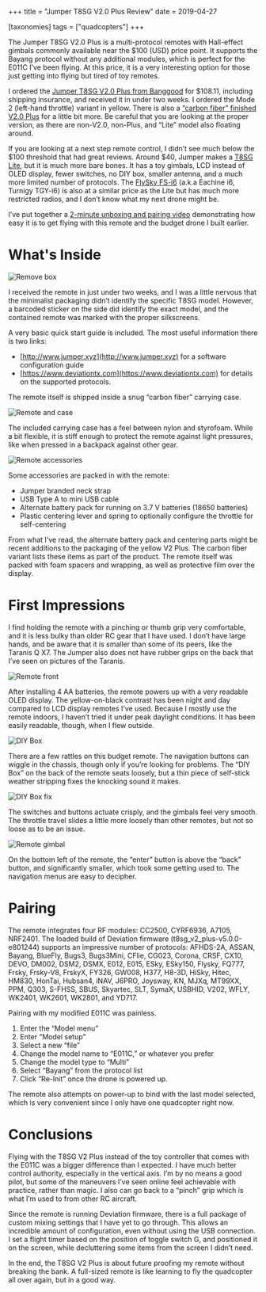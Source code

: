 +++
title = "Jumper T8SG V2.0 Plus Review"
date = 2019-04-27

[taxonomies]
tags = ["quadcopters"]
+++

The Jumper T8SG V2.0 Plus is a multi-protocol remotes with Hall-effect gimbals commonly available near the $100 (USD) price point. It supports the Bayang protocol without any additional modules, which is perfect for the E011C I’ve been flying. At this price, it is a very interesting option for those just getting into flying but tired of toy remotes.

<!-- more -->

I ordered the [Jumper T8SG V2.0 Plus from Banggood](https://www.banggood.com/Jumper-T8SG-V2_0-Plus-Hall-Gimbal-Multi-protocol-Advanced-2_7-OLED-Transmitter-for-Flysky-Frsky-p-1257102.html?ID=42482&cur_warehouse=USA&p=9P091027571160201812&custlinkid=249027) for $108.11, including shipping insurance, and received it in under two weeks. I ordered the Mode 2 (left-hand throttle) variant in yellow. There is also a [“carbon fiber” finished V2.0 Plus](https://us.banggood.com/Jumper-T8SG-V2_0-Plus-Carbon-Special-Edition-Hall-Gimbal-Multi-protocol-Advanced-Transmitter-for-Flysky-Frsky-p-1442802.html?p=9P091027571160201812&custlinkid=249029) for a little bit more. Be careful that you are looking at the proper version, as there are non-V2.0, non-Plus, and “Lite” model also floating around.

If you are looking at a next step remote control, I didn’t see much below the $100 threshold that had great reviews. Around $40, Jumper makes a [T8SG Lite](https://www.banggood.com/Jumper-T8SG-Lite-Multi-Protocol-12CH-S-FHSS-DeviationTX-Compact-Full-Range-Radio-Transmitter-p-1338229.html?akmClientCountry=America&cur_warehouse=CN&p=9P091027571160201812&custlinkid=257875), but it is much more bare bones. It has a toy gimbals, LCD instead of OLED display, fewer switches, no DIY box, smaller antenna, and a much more limited number of protocols. The [FlySky FS-i6](https://www.banggood.com/FlySky-FS-i6-2_4G-6CH-AFHDS-RC-Transmitter-With-FS-iA6B-Receiver-p-983537.html?rmmds=buy&ID=42482&cur_warehouse=CN&p=9P091027571160201812&custlinkid=257876) (a.k.a Eachine i6, Turnigy TGY-i6) is also at a similar price as the Lite but has much more restricted radios, and I don’t know what my next drone might be.

I’ve put together a [2-minute unboxing and pairing video](https://www.youtube.com/watch?v=5hl1SUkehK8) demonstrating how easy it is to get flying with this remote and the budget drone I built earlier.

# What's Inside

![Remove box](jumper_box_small.jpg)

I received the remote in just under two weeks, and I was a little nervous that the minimalist packaging didn’t identify the specific T8SG model. However, a barcoded sticker on the side did identify the exact model, and the contained remote was marked with the proper silkscreens.

A very basic quick start guide is included. The most useful information there is two links:

* [http://www.jumper.xyz](http://www.jumper.xyz) for a software configuration guide
* [https://www.deviationtx.com](https://www.deviationtx.com) for details on the supported protocols.

The remote itself is shipped inside a snug “carbon fiber” carrying case.

![Remote and case](jumper_case_small.jpg)

The included carrying case has a feel between nylon and styrofoam. While a bit flexible, it is stiff enough to protect the remote against light pressures, like when pressed in a backpack against other gear.

![Remote accessories](jumper_accessories_small.jpg)

Some accessories are packed in with the remote:

* Jumper branded neck strap
* USB Type A to mini USB cable
* Alternate battery pack for running on 3.7 V batteries (18650 batteries)
* Plastic centering lever and spring to optionally configure the throttle for self-centering

From what I’ve read, the alternate battery pack and centering parts might be recent additions to the packaging of the yellow V2 Plus. The carbon fiber variant lists these items as part of the product. The remote itself was packed with foam spacers and wrapping, as well as protective film over the display.

# First Impressions

I find holding the remote with a pinching or thumb grip very comfortable, and it is less bulky than older RC gear that I have used. I don’t have large hands, and be aware that it is smaller than some of its peers, like the Taranis Q X7. The Jumper also does not have rubber grips on the back that I’ve seen on pictures of the Taranis.

![Remote front](jumper_remote_small.jpg)

After installing 4 AA batteries, the remote powers up with a very readable OLED display. The yellow-on-black contrast has been night and day compared to LCD display remotes I’ve used. Because I mostly use the remote indoors, I haven’t tried it under peak daylight conditions. It has been easily readable, though, when I flew outside.

![DIY Box](jumper_diy_box_small.jpg)

There are a few rattles on this budget remote. The navigation buttons can wiggle in the chassis, though only if you’re looking for problems. The “DIY Box” on the back of the remote seats loosely, but a thin piece of self-stick weather stripping fixes the knocking sound it makes.

![DIY Box fix](jumper_diy_box_fix_small.jpg)

The switches and buttons actuate crisply, and the gimbals feel very smooth. The throttle travel slides a little more loosely than other remotes, but not so loose as to be an issue.

![Remote gimbal](jumper_gimbal_small.jpg)

On the bottom left of the remote, the “enter” button is above the “back” button, and significantly smaller, which took some getting used to. The navigation menus are easy to decipher.

# Pairing

The remote integrates four RF modules: CC2500, CYRF6936, A7105, NRF2401. The loaded build of Deviation firmware (t8sg_v2_plus-v5.0.0-e801244) supports an impressive number of protocols: AFHDS-2A, ASSAN, Bayang, BlueFly, Bugs3, Bugs3Mini, CFlie, CG023, Corona, CRSF, CX10, DEVO, DM002, DSM2, DSMX, E012, E015, ESky, ESky150, Flysky, FQ777, Frsky, Frsky-V8, FrskyX, FY326, GW008, H377, H8-3D, HiSky, Hitec, HM830, HonTai, Hubsan4, iNAV, J6PRO, Joysway, KN, MJXq, MT99XX, PPM, Q303, S-FHSS, SBUS, Skyartec, SLT, SymaX, USBHID, V202, WFLY, WK2401, WK2601, WK2801, and YD717.

Pairing with my modified E011C was painless.

1. Enter the “Model menu”
2. Enter “Model setup”
3. Select a new “file”
4. Change the model name to “E011C,” or whatever you prefer
5. Change the model type to “Multi”
6. Select “Bayang” from the protocol list
7. Click “Re-Init” once the drone is powered up.

The remote also attempts on power-up to bind with the last model selected, which is very convenient since I only have one quadcopter right now.

# Conclusions

Flying with the T8SG V2 Plus instead of the toy controller that comes with the E011C was a bigger difference than I expected. I have much better control authority, especially in the vertical axis. I’m by no means a good pilot, but some of the maneuvers I’ve seen online feel achievable with practice, rather than magic. I also can go back to a “pinch” grip which is what I’m used to from other RC aircraft.

Since the remote is running Deviation firmware, there is a full package of custom mixing settings that I have yet to go through. This allows an incredible amount of configuration, even without using the USB connection. I set a flight timer based on the position of toggle switch G, and positioned it on the screen, while decluttering some items from the screen I didn’t need.

In the end, the T8SG V2 Plus is about future proofing my remote without breaking the bank. A full-sized remote is like learning to fly the quadcopter all over again, but in a good way.
